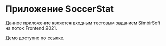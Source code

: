 # Приложение SoccerStat

Данное приложение является входным тестовым заданием SimbirSoft на поток Frontend 2021.

Демо доступно по [ссылке](https://marat-khas.github.io/soccer-stat).